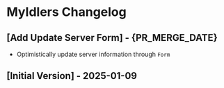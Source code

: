 # MyIdlers Changelog

## [Add Update Server Form] - {PR_MERGE_DATE}

- Optimistically update server information through `Form`

## [Initial Version] - 2025-01-09
